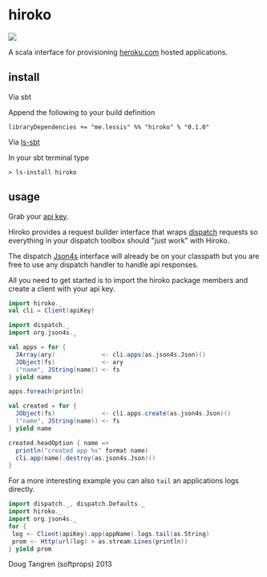 # hiroko

<img src="http://i6.photobucket.com/albums/y207/elicecafe/202.jpg" align="center"/>

A scala interface for provisioning [heroku.com][heroku] hosted applications.

## install

Via sbt

Append the following to your build definition

    libraryDependencies += "me.lessis" %% "hiroko" % "0.1.0"

Via [ls-sbt](http://ls.implicit.ly/#installing)

In your sbt terminal type

    > ls-install hiroko

## usage

Grab your [api key](https://dashboard.heroku.com/account).

Hiroko provides a request builder interface that wraps [dispatch][dispatch] requests so everything in your dispatch toolbox
should "just work" with Hiroko.

The dispatch [Json4s][json4s] interface will already be on your classpath but you are
free to use any dispatch handler to handle api responses.

All you need to get started is to import the hiroko package members and create a client with your api key.

```scala
import hiroko._
val cli = Client(apiKey)
```

```scala
import dispatch._
import org.json4s._

val apps = for {
  JArray(ary)             <- cli.apps(as.json4s.Json)()
  JObject(fs)             <- ary
  ("name", JString(name)) <- fs
} yield name

apps.foreach(println)

val created = for {
  JObject(fs)             <- cli.apps.create(as.json4s.Json)()
  ("name", JString(name)) <- fs
} yield name

created.headOption { name =>
  println("created app %s" format name)
  cli.app(name).destroy(as.json4s.Json)()
}
```

For a more interesting example you can also `tail` an applications logs directly.

```scala
import dispatch._, dispatch.Defaults._
import hiroko._
import org.json4s._
for {
 log <- Client(apiKey).app(appName).logs.tail(as.String)
 prom <- Http(url(log) > as.stream.Lines(println))
} yield prom
```

Doug Tangren (softprops) 2013

[herokuapi]: https://api-docs.heroku.com/
[heroku]: http://heroku.com
[dispatch]: http://dispatch.databinder.net/Dispatch.html
[json4s]: http://json4s.org/
